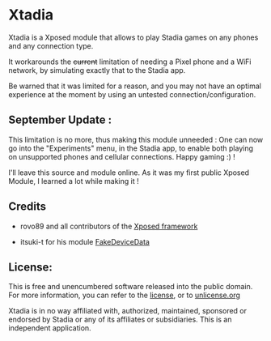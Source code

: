 Xtadia
========

Xtadia is a Xposed module that allows to play Stadia games on any phones and any connection type.

It workarounds the ~~current~~ limitation of needing a Pixel phone and a WiFi network, by simulating exactly that to the Stadia app.

Be warned that it was limited for a reason, and you may not have an optimal experience at the moment by using an untested connection/configuration.

September Update : 
------

This limitation is no more, thus making this module unneeded : One can now go into the "Experiments" menu, in the Stadia app, to enable both playing on unsupported phones and cellular connections.  Happy gaming :) !

I'll leave this source and module online. As it was my first public Xposed Module, I learned a lot while making it ! 

Credits
------

 - rovo89 and all contributors of the [Xposed framework](https://github.com/rovo89/Xposed)

 - itsuki-t for his module [FakeDeviceData](https://github.com/itsuki-t/FakeDeviceData)

License:
------

This is free and unencumbered software released into the public domain. For more information, you can refer to the [license](license.md), or to [unlicense.org](http://unlicense.org)

Xtadia is in no way affiliated with, authorized, maintained, sponsored or endorsed by Stadia or any of its affiliates or subsidiaries. This is an independent application.
